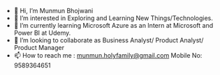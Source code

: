 - 👋 Hi, I’m Munmun Bhojwani
- 👀 I’m interested in Exploring and Learning New Things/Technologies.
- 🌱 I’m currently learning Microsoft Azure as an Intern at Microsoft and Power BI at Udemy.
- 💞️ I’m looking to collaborate as Business Analyst/ Product Analyst/ Product Manager
- 📫 How to reach me : munmun.holyfamily@gmail.com   Mobile No: 9589364651

<!---
Mun0802/Mun0802 is a ✨ special ✨ repository because its `README.md` (this file) appears on your GitHub profile.
You can click the Preview link to take a look at your changes.
--->
